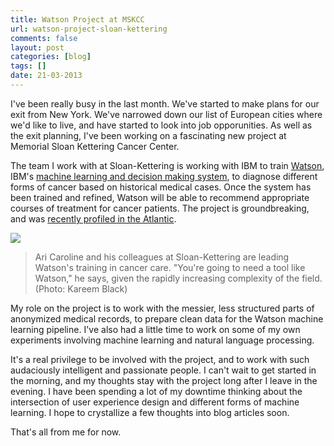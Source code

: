 ```yaml
---
title: Watson Project at MSKCC
url: watson-project-sloan-kettering
comments: false
layout: post
categories: [blog]
tags: []
date: 21-03-2013
---
```

I've been really busy in the last month. We've started to make plans for our exit from New York. We've narrowed down our list of European cities where we'd like to live, and have started to look into job opporunities. As well as the exit planning, I've been working on a fascinating new project at Memorial Sloan Kettering Cancer Center. 

The team I work with at Sloan-Kettering is working with IBM to train [Watson](http://www-03.ibm.com/innovation/us/watson/index.shtml), IBM's [machine learning and decision making system](http://www.nytimes.com/2011/02/17/science/17jeopardy-watson.html?pagewanted=all), to diagnose different forms of cancer based on historical medical cases. Once the system has been trained and refined, Watson will be able to recommend appropriate courses of treatment for cancer patients. The project is groundbreaking, and was [recently profiled in the Atlantic](http://www.theatlantic.com/magazine/archive/2013/03/the-robot-will-see-you-now/309216/).

<img src="http://cdn.theatlantic.com/static/newsroom/img/2013/02/15/watson-meeting.jpg" class="photo" />

> Ari Caroline and his colleagues at Sloan-Kettering are leading Watson's training in cancer care. "You're going to need a tool like Watson," he says, given the rapidly increasing complexity of the field. (Photo: Kareem Black)

My role on the project is to work with the messier, less structured parts of anonymized medical records, to prepare clean data for the Watson machine learning pipeline. I've also had a little time to work on some of my own experiments involving machine learning and natural language processing. 

It's a real privilege to be involved with the project, and to work with such audaciously intelligent and passionate people. I can't wait to get started in the morning, and my thoughts stay with the project long after I leave in the evening. I have been spending a lot of my downtime thinking about the intersection of user experience design and different forms of machine learning. I hope to crystallize a few thoughts into blog articles soon. 

That's all from me for now.
